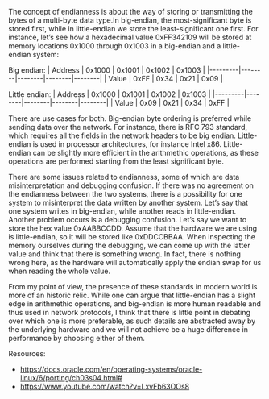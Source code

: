 The concept of endianness is about the way of storing or transmitting the bytes of a multi-byte data type.In big-endian, the most-significant byte is stored first, while in little-endian we store the least-significant one first. For instance, let’s see how a hexadecimal value 0xFF342109 will be stored at memory locations 0x1000 through 0x1003 in a big-endian and a little-endian system:

Big endian: 
| Address | 0x1000 | 0x1001 | 0x1002 | 0x1003 |
|---------|--------|--------|--------|--------|
| Value   | 0xFF   | 0x34   | 0x21   | 0x09   |

Little endian:
| Address | 0x1000 | 0x1001 | 0x1002 | 0x1003 |
|---------|--------|--------|--------|--------|
| Value   | 0x09   | 0x21   | 0x34   | 0xFF   |

There are use cases for both. Big-endian byte ordering is preferred while sending data over the network. For instance, there is RFC 793 standard,
which requires all the fields in the network headers to be big endian. Little-endian is used in processor architectures, for instance Intel x86.
Little-endian can be slightly more efficient in the arithmethic operations, as these operations are performed starting from the least significant byte.

There are some issues related to endianness, some of which are data misinterpretation and debugging confusion. If there was no agreement on the endianness between the two systems, there is a possibility for one system to misinterpret the data written by another system. Let’s say that one system writes in big-endian, while another reads in little-endian. Another problem occurs is a debugging confusion. Let’s say we want to store the hex value 0xAABBCCDD. Assume that the hardware we are using is little-endian, so it will be stored like 0xDDCCBBAA. When inspecting the memory ourselves during the debugging, we can come up with the latter value and think that there is something wrong. In fact, there is nothing wrong here, as the hardware will automatically apply the endian swap for us when reading the whole value.


From my point of view, the presence of these standards in modern world is more of an historic relic. While one can argue that little-endian has a slight edge in arithmethic operations,
and big-endian is more human readable and thus used in network protocols, I think that there is little point in debating over which one is more preferable, as such details are abstracted away
by the underlying hardware and we will not achieve be a huge difference in performance by choosing either of them.

Resources:
-	https://docs.oracle.com/en/operating-systems/oracle-linux/6/porting/ch03s04.html# 
-	https://www.youtube.com/watch?v=LxvFb63OOs8 

